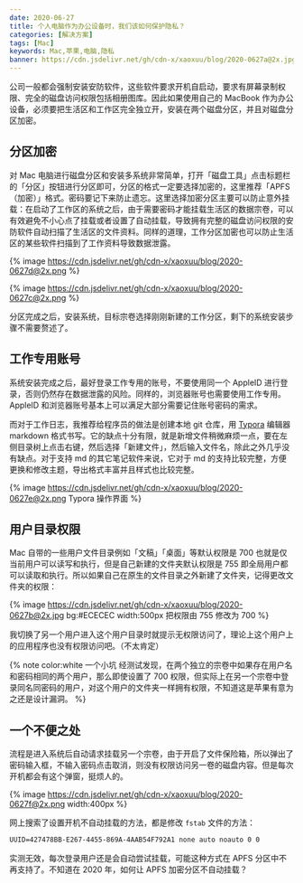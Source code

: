 ```yaml
---
date: 2020-06-27
title: 个人电脑作为办公设备时，我们该如何保护隐私？
categories: [解决方案]
tags: [Mac]
keywords: Mac,苹果,电脑,隐私
banner: https://cdn.jsdelivr.net/gh/cdn-x/xaoxuu/blog/2020-0627a@2x.jpg
---
```


公司一般都会强制安装安防软件，这些软件要求开机自启动，要求有屏幕录制权限、完全的磁盘访问权限包括相册图库。因此如果使用自己的 MacBook 作为办公设备，必须要把生活区和工作区完全独立开，安装在两个磁盘分区，并且对磁盘分区加密。

<!-- more -->

## 分区加密

对 Mac 电脑进行磁盘分区和安装多系统非常简单，打开「磁盘工具」点击标题栏的「分区」按钮进行分区即可，分区的格式一定要选择加密的，这里推荐「APFS（加密）」格式。密码要记下来防止遗忘。这里选择加密分区主要可以防止意外挂载：在启动了工作区的系统之后，由于需要密码才能挂载生活区的数据宗卷，可以有效避免不小心点了挂载或者设置了自动挂载，导致拥有完整的磁盘访问权限的安防软件自动扫描了生活区的文件资料。同样的道理，工作分区加密也可以防止生活区的某些软件扫描到了工作资料导致数据泄露。

{% image https://cdn.jsdelivr.net/gh/cdn-x/xaoxuu/blog/2020-0627d@2x.png %}

{% image https://cdn.jsdelivr.net/gh/cdn-x/xaoxuu/blog/2020-0627c@2x.png %}

分区完成之后，安装系统，目标宗卷选择刚刚新建的工作分区，剩下的系统安装步骤不需要赘述了。



## 工作专用账号

系统安装完成之后，最好登录工作专用的账号，不要使用同一个 AppleID 进行登录，否则仍然存在数据泄露的风险。同样的，浏览器账号也需要使用工作专用。AppleID 和浏览器账号基本上可以满足大部分需要记住账号密码的需求。

而对于工作日志，我推荐给程序员的做法是创建本地 git 仓库，用 [Typora](https://typora.io) 编辑器 markdown 格式书写。它的缺点十分有限，就是新增文件稍微麻烦一点，要在左侧目录树上点击右键，然后选择「新建文件」，然后输入文件名，除此之外几乎没有缺点。对于支持 md 的其它笔记软件来说，它对于 md 的支持比较完整，方便更换和修改主题，导出格式丰富并且样式也比较完整。

{% image https://cdn.jsdelivr.net/gh/cdn-x/xaoxuu/blog/2020-0627e@2x.png Typora 操作界面 %}


## 用户目录权限

Mac 自带的一些用户文件目录例如「文稿」「桌面」等默认权限是 700 也就是仅当前用户可以读写和执行，但是自己新建的文件夹默认权限是 755 即全局用户都可以读取和执行。所以如果自己在原生的文件目录之外新建了文件夹，记得更改文件夹的权限：

{% image https://cdn.jsdelivr.net/gh/cdn-x/xaoxuu/blog/2020-0627b@2x.jpg bg:#ECECEC width:500px 把权限由 755 修改为 700 %}

我切换了另一个用户进入这个用户目录时就提示无权限访问了，理论上这个用户上的应用程序也没有权限访问吧。（不太肯定）


{% note color:white 一个小坑 经测试发现，在两个独立的宗卷中如果存在用户名和密码相同的两个用户，那么即使设置了 700 权限，但实际上在另一个宗卷中登录同名同密码的用户，对这个用户的文件夹一样拥有权限，不知道这是苹果有意为之还是设计漏洞。 %}


## 一个不便之处

流程是进入系统后自动请求挂载另一个宗卷，由于开启了文件保险箱，所以弹出了密码输入框，不输入密码点击取消，则没有权限访问另一卷的磁盘内容。但是每次开机都会有这个弹窗，挺烦人的。

{% image https://cdn.jsdelivr.net/gh/cdn-x/xaoxuu/blog/2020-0627f@2x.png width:400px %}

网上搜索了设置开机不自动挂载的方法，都是修改 `fstab` 文件的方法：

```md /etc/fstab
UUID=427478BB-E267-4455-869A-4AAB54F792A1 none auto noauto 0 0
```

实测无效，每次登录用户还是会自动尝试挂载，可能这种方式在 APFS 分区中不再支持了。不知道在 2020 年，如何让 APFS 加密分区不自动挂载？
